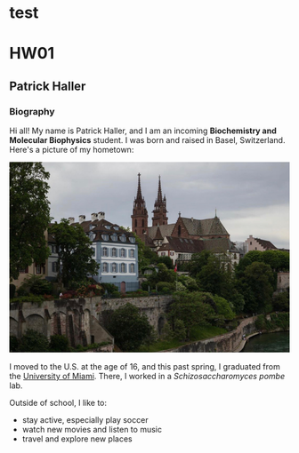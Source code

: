 # test

# HW01

## Patrick Haller   

### Biography   

Hi all! My name is Patrick Haller, and I am an incoming **Biochemistry and Molecular Biophysics** student. I was born and raised in Basel, Switzerland. Here's a picture of my hometown:   

![This is Basel](basel.jpg)

I moved to the U.S. at the age of 16, and this past spring, I graduated from the [University of Miami](https://welcome.miami.edu/). There, I worked in a *Schizosaccharomyces pombe* lab.    

Outside of school, I like to:   
- stay active, especially play soccer
- watch new movies and listen to music   
- travel and explore new places   
